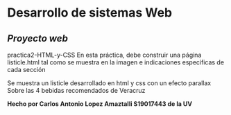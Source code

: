# Desarrollo de sistemas Web
## _Proyecto web_
practica2-HTML-y-CSS
En esta práctica, debe construir una página listicle.html tal como se muestra en la imagen e indicaciones específicas de cada sección

Se muestra un listicle desarrollado en html y css con un efecto parallax
Sobre las 4 bebidas recomendados de Veracruz

**Hecho por Carlos Antonio Lopez Amaztalli S19017443 de la UV**
